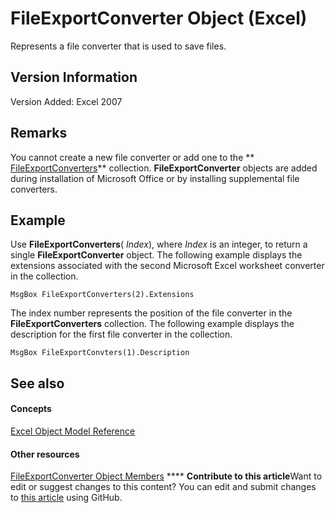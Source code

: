 
# FileExportConverter Object (Excel)

Represents a file converter that is used to save files.


## Version Information

Version Added: Excel 2007 


## Remarks

You cannot create a new file converter or add one to the  ** [FileExportConverters](f4b0500e-308a-42e7-a9eb-4a511b8ca754.md)** collection. **FileExportConverter** objects are added during installation of Microsoft Office or by installing supplemental file converters.


## Example

Use  **FileExportConverters**( _Index_), where  _Index_ is an integer, to return a single **FileExportConverter** object. The following example displays the extensions associated with the second Microsoft Excel worksheet converter in the collection.


```
MsgBox FileExportConverters(2).Extensions
```

The index number represents the position of the file converter in the  **FileExportConverters** collection. The following example displays the description for the first file converter in the collection.




```
MsgBox FileExportConvters(1).Description
```


## See also


#### Concepts


 [Excel Object Model Reference](11ea8598-8a20-92d5-f98b-0da04263bf2c.md)
#### Other resources


 [FileExportConverter Object Members](f1ba5cfe-99f8-c6f7-c8c8-f4122d8cde6b.md)
****   **Contribute to this article**Want to edit or suggest changes to this content? You can edit and submit changes to  [this article](https://github.com/jhershey00/VBA_Excel_Test/OpenXMLCon/articles/299f018e-0dfa-c101-7538-4a285918ac20.md) using GitHub.

